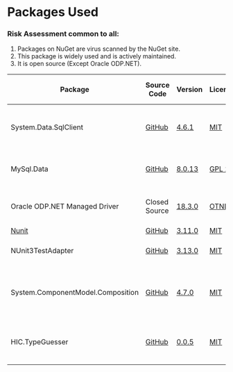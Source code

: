 

# Packages Used

### Risk Assessment common to all:
1. Packages on NuGet are virus scanned by the NuGet site.
2. This package is widely used and is actively maintained.
3. It is open source (Except Oracle ODP.NET).

| Package | Source Code | Version | License | Purpose | Additional Risk Assessment |
| ------- | ------------| --------| ------- | ------- | -------------------------- |
| System.Data.SqlClient | [GitHub](https://github.com/dotnet/corefx) | [4.6.1](https://www.nuget.org/packages/System.Data.SqlClient/4.6.1) | [MIT](https://opensource.org/licenses/MIT) | Enables interaction with Microsoft Sql Server databases |  |
| MySql.Data | [GitHub](https://github.com/mysql/mysql-connector-net/tree/8.0/MySQL.Data/src) | [8.0.13](https://www.nuget.org/packages/MySql.Data/8.0.13) | [GPL 2.0](https://github.com/mysql/mysql-connector-net/blob/8.0/LICENSE) | Enables interaction with MySql databases |  |
| Oracle ODP.NET Managed Driver | Closed Source | [18.3.0](https://www.nuget.org/packages/Oracle.ManagedDataAccess.Core/2.18.6) | [OTNLA](https://www.oracle.com/downloads/licenses/distribution-license.html) | Enables interaction with Oracle databases |
| [Nunit](https://nunit.org/) |[GitHub](https://github.com/nunit/nunit) | [3.11.0](https://www.nuget.org/packages/NUnit/3.11.0) | [MIT](https://opensource.org/licenses/MIT) | Unit testing |
| NUnit3TestAdapter | [GitHub](https://github.com/nunit/nunit3-vs-adapter)| [3.13.0](https://www.nuget.org/packages/NUnit3TestAdapter/3.13.0) | [MIT](https://opensource.org/licenses/MIT) | Run unit tests from within Visual Studio |
| System.ComponentModel.Composition | [GitHub](https://github.com/dotnet/corefx) | [4.7.0](https://www.nuget.org/packages/System.ComponentModel.Composition/4.7.0) |[MIT](https://opensource.org/licenses/MIT) | Allows detecting and loading DBMS Implementations (Oracle / MySql etc) on demand|  |
| HIC.TypeGuesser | [GitHub](https://github.com/HicServices/TypeGuesser) | [0.0.5](https://www.nuget.org/packages/HIC.TypeGuesser/0.0.5) | [MIT](https://opensource.org/licenses/MIT)| Allows picking system Types for untyped strings e.g. `"12.3"`| |

